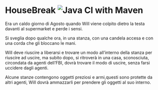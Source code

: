 # HouseBreak ![Java CI with Maven](https://github.com/GianmarcoMo/HouseBreak/workflows/Java%20CI%20with%20Maven/badge.svg?branch=master)

Era un caldo giorno di Agosto quando Will viene colpito dietro la testa davanti al supermarket e perde i sensi. 

Si sveglia dopo qualche ora, in una stanza, con una candela accesa e con una corda che gli bloccano le mani.

Will deve riuscire a liberarsi e trovare un modo all’interno della stanza per riuscire ad uscire, ma subito dopo, si ritroverà in una casa, sconosciuta, circondata da agenti dell’FBI, dovrà trovare il modo di uscire, senza farsi uccidere dagli agenti.

Alcune stanze contengono oggetti preziosi e armi,questi sono protette da altri agenti, Will dovrà ammazzarli per prendere gli oggetti al suo interno.

